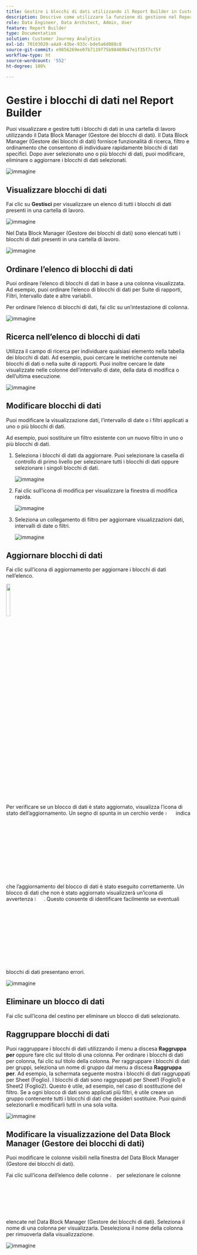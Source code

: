 ```yaml
---
title: Gestire i blocchi di dati utilizzando il Report Builder in Customer Journey Analytics
description: Descrive come utilizzare la funzione di gestione nel Report Builder
role: Data Engineer, Data Architect, Admin, User
feature: Report Builder
type: Documentation
solution: Customer Journey Analytics
exl-id: 70103020-a4a9-43be-933c-bde5a6d088c8
source-git-commit: e9856269ee07b7119f75b98489b47e1f35f7cf5f
workflow-type: ht
source-wordcount: '552'
ht-degree: 100%

---
```


# Gestire i blocchi di dati nel Report Builder

Puoi visualizzare e gestire tutti i blocchi di dati in una cartella di lavoro utilizzando il Data Block Manager (Gestore dei blocchi di dati). Il Data Block Manager (Gestore dei blocchi di dati) fornisce funzionalità di ricerca, filtro e ordinamento che consentono di individuare rapidamente blocchi di dati specifici. Dopo aver selezionato uno o più blocchi di dati, puoi modificare, eliminare o aggiornare i blocchi di dati selezionati.

![immagine](./assets/image52.png)

## Visualizzare blocchi di dati

Fai clic su **Gestisci** per visualizzare un elenco di tutti i blocchi di dati presenti in una cartella di lavoro.


![immagine](./assets/image53.png)

Nel Data Block Manager (Gestore dei blocchi di dati) sono elencati tutti i blocchi di dati presenti in una cartella di lavoro. 

![immagine](./assets/image52.png)

## Ordinare l’elenco di blocchi di dati

Puoi ordinare l’elenco di blocchi di dati in base a una colonna visualizzata. Ad esempio, puoi ordinare l’elenco di blocchi di dati per Suite di rapporti, Filtri, Intervallo date e altre variabili.

Per ordinare l’elenco di blocchi di dati, fai clic su un’intestazione di colonna.

![immagine](./assets/image54.png)

## Ricerca nell’elenco di blocchi di dati

Utilizza il campo di ricerca per individuare qualsiasi elemento nella tabella dei blocchi di dati. Ad esempio, puoi cercare le metriche contenute nei blocchi di dati o nella suite di rapporti. Puoi inoltre cercare le date visualizzate nelle colonne dell’intervallo di date, della data di modifica o dell’ultima esecuzione.

![immagine](./assets/image55.png)

## Modificare blocchi di dati

Puoi modificare la visualizzazione dati, l’intervallo di date o i filtri applicati a uno o più blocchi di dati.

Ad esempio, puoi sostituire un filtro esistente con un nuovo filtro in uno o più blocchi di dati.

1. Seleziona i blocchi di dati da aggiornare. Puoi selezionare la casella di controllo di primo livello per selezionare tutti i blocchi di dati oppure selezionare i singoli blocchi di dati.

   ![immagine](./assets/image56.png)

1. Fai clic sull’icona di modifica per visualizzare la finestra di modifica rapida.

   ![immagine](./assets/image58.png)

1. Seleziona un collegamento di filtro per aggiornare visualizzazioni dati, intervalli di date o filtri.

   ![immagine](./assets/image59.png)

## Aggiornare blocchi di dati

Fai clic sull’icona di aggiornamento per aggiornare i blocchi di dati nell’elenco.

<img src="./assets/refresh-icon.png" width="15%"/>

Per verificare se un blocco di dati è stato aggiornato, visualizza l’icona di stato dell’aggiornamento. Un segno di spunta in un cerchio verde <img src="./assets/refresh-success.png" width="5%"/> indica che l’aggiornamento del blocco di dati è stato eseguito correttamente. Un blocco di dati che non è stato aggiornato visualizzerà un’icona di avvertenza <img src="./assets/refresh-failure.png" width="5%"/>. Questo consente di identificare facilmente se eventuali blocchi di dati presentano errori.


![immagine](./assets/image512.png)

## Eliminare un blocco di dati

Fai clic sull’icona del cestino per eliminare un blocco di dati selezionato.

## Raggruppare blocchi di dati

Puoi raggruppare i blocchi di dati utilizzando il menu a discesa **Raggruppa per** oppure fare clic sul titolo di una colonna. Per ordinare i blocchi di dati per colonna, fai clic sul titolo della colonna. Per raggruppare i blocchi di dati per gruppi, seleziona un nome di gruppo dal menu a discesa **Raggruppa per**. Ad esempio, la schermata seguente mostra i blocchi di dati raggruppati per Sheet (Foglio). I blocchi di dati sono raggruppati per Sheet1 (Foglio1) e Sheet2 (Foglio2). Questo è utile, ad esempio, nel caso di sostituzione del filtro. Se a ogni blocco di dati sono applicati più filtri, è utile creare un gruppo contenente tutti i blocchi di dati che desideri sostituire. Puoi quindi selezionarli e modificarli tutti in una sola volta.

![immagine](./assets/group-data-blocks.png)

## Modificare la visualizzazione del Data Block Manager (Gestore dei blocchi di dati)

Puoi modificare le colonne visibili nella finestra del Data Block Manager (Gestore dei blocchi di dati).


Fai clic sull’icona dell’elenco delle colonne <img src="./assets/image515.png" width="3%"/> per selezionare le colonne elencate nel Data Block Manager (Gestore dei blocchi di dati). Seleziona il nome di una colonna per visualizzarla. Deseleziona il nome della colonna per rimuoverla dalla visualizzazione.

![immagine](./assets/image516.png)
